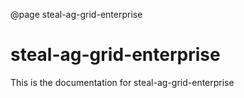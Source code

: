 @page steal-ag-grid-enterprise

# steal-ag-grid-enterprise

This is the documentation for steal-ag-grid-enterprise